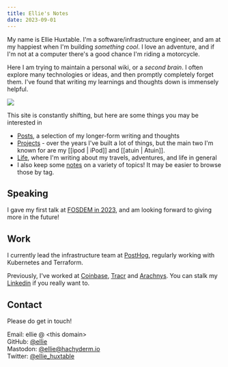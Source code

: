 ```yaml
---
title: Ellie's Notes
date: 2023-09-01
---
```


<div class="welcome">
<div>

My name is Ellie Huxtable. I'm a software/infrastructure engineer, and am at my happiest when I'm building <i>something cool</i>. I love an adventure, and if I'm not at a computer there's a good chance I'm riding a motorcycle.

Here I am trying to maintain a personal wiki, or a <i>second brain</i>. I often explore many technologies or ideas, and then promptly completely forget them. I've found that writing my learnings and thoughts down is immensely helpful.

</div>

<div class="me">
<img src="https://img.ellie.wtf/i/408654ea5e9875906b6e1413a07713283c0bed8349648c450c455fc402f8d5f8.jpg"/>
</div>

</div>

This site is constantly shifting, but here are some things you may be interested in
- [Posts](/posts), a selection of my longer-form writing and thoughts
- [Projects](/projects) - over the years I've built a lot of things, but the main two I'm known for are my [[ipod | iPod]] and [[atuin | Atuin]]. 
- [Life](/life), where I'm writing about my travels, adventures, and life in general
- I also keep some [notes](/notes) on a variety of topics! It may be easier to browse those by tag.

## Speaking
I gave my first talk at [FOSDEM in 2023](https://www.youtube.com/watch?v=uyRmV19qJ2o), and am looking forward to giving more in the future!

## Work

I currently lead the infrastructure team at [PostHog](https://posthog.com/?ref=ellie.wtf), regularly working with Kubernetes and Terraform. 

Previously, I've worked at [Coinbase](https://coinbase.com), [Tracr](https://tracr.com) and [Arachnys](https://arachnys.com). You can stalk my [Linkedin](https://linkedin.com/in/elliehuxtable) if you really want to.

## Contact
Please do get in touch!

Email: ellie @ \<this domain\><br>
GitHub: [@ellie](https://github.com/ellie)<br>
Mastodon: [@ellie@hachyderm.io](https://hachyderm.io/@ellie)<br>
Twitter: [@ellie_huxtable](https://twitter.com/ellie_huxtable)<br>